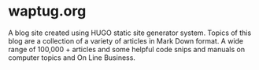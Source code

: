 # waptug.org
A blog site created using HUGO static site generator system.
Topics of this blog are a collection of a variety of articles in Mark Down format.
A wide range of 100,000 + articles and some helpful code snips and manuals on computer topics and On Line Business.
